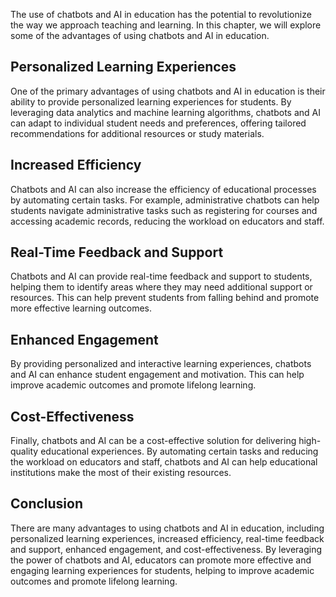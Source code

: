 

The use of chatbots and AI in education has the potential to revolutionize the way we approach teaching and learning. In this chapter, we will explore some of the advantages of using chatbots and AI in education.

Personalized Learning Experiences
---------------------------------

One of the primary advantages of using chatbots and AI in education is their ability to provide personalized learning experiences for students. By leveraging data analytics and machine learning algorithms, chatbots and AI can adapt to individual student needs and preferences, offering tailored recommendations for additional resources or study materials.

Increased Efficiency
--------------------

Chatbots and AI can also increase the efficiency of educational processes by automating certain tasks. For example, administrative chatbots can help students navigate administrative tasks such as registering for courses and accessing academic records, reducing the workload on educators and staff.

Real-Time Feedback and Support
------------------------------

Chatbots and AI can provide real-time feedback and support to students, helping them to identify areas where they may need additional support or resources. This can help prevent students from falling behind and promote more effective learning outcomes.

Enhanced Engagement
-------------------

By providing personalized and interactive learning experiences, chatbots and AI can enhance student engagement and motivation. This can help improve academic outcomes and promote lifelong learning.

Cost-Effectiveness
------------------

Finally, chatbots and AI can be a cost-effective solution for delivering high-quality educational experiences. By automating certain tasks and reducing the workload on educators and staff, chatbots and AI can help educational institutions make the most of their existing resources.

Conclusion
----------

There are many advantages to using chatbots and AI in education, including personalized learning experiences, increased efficiency, real-time feedback and support, enhanced engagement, and cost-effectiveness. By leveraging the power of chatbots and AI, educators can promote more effective and engaging learning experiences for students, helping to improve academic outcomes and promote lifelong learning.
